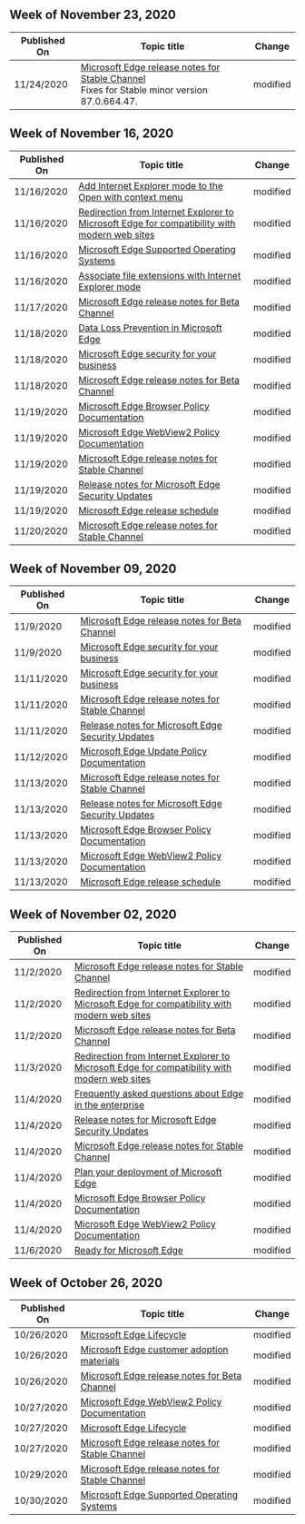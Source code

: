 <!-- This file is generated automatically each week. Changes made to this file will be overwritten.-->

## Week of November 23, 2020

| Published On |Topic title | Change |
|------|------------|--------|
| 11/24/2020 | [Microsoft Edge release notes for Stable Channel](/DeployEdge/microsoft-edge-relnote-stable-channel)<br>Fixes for Stable minor version 87.0.664.47. | modified |


## Week of November 16, 2020


| Published On |Topic title | Change |
|------|------------|--------|
| 11/16/2020 | [Add Internet Explorer mode to the Open with context menu](/DeployEdge/edge-ie-mode-add-guidance-filetype-associations) | modified |
| 11/16/2020 | [Redirection from Internet Explorer to Microsoft Edge for compatibility with modern web sites](/DeployEdge/edge-learnmore-neededge) | modified |
| 11/16/2020 | [Microsoft Edge Supported Operating Systems](/DeployEdge/microsoft-edge-supported-operating-systems) | modified |
| 11/16/2020 | [Associate file extensions with Internet Explorer mode](/DeployEdge/edge-ie-mode-add-guidance-filetype-associations) | modified |
| 11/17/2020 | [Microsoft Edge release notes for Beta Channel](/DeployEdge/microsoft-edge-relnote-beta-channel) | modified |
| 11/18/2020 | [Data Loss Prevention in Microsoft Edge](/DeployEdge/microsoft-edge-security-dlp) | modified |
| 11/18/2020 | [Microsoft Edge security for your business](/DeployEdge/ms-edge-security-for-business) | modified |
| 11/18/2020 | [Microsoft Edge release notes for Beta Channel](/DeployEdge/microsoft-edge-relnote-beta-channel) | modified |
| 11/19/2020 | [Microsoft Edge Browser Policy Documentation](/DeployEdge/microsoft-edge-policies) | modified |
| 11/19/2020 | [Microsoft Edge WebView2 Policy Documentation](/DeployEdge/microsoft-edge-webview-policies) | modified |
| 11/19/2020 | [Microsoft Edge release notes for Stable Channel](/DeployEdge/microsoft-edge-relnote-stable-channel) | modified |
| 11/19/2020 | [Release notes for Microsoft Edge Security Updates](/DeployEdge/microsoft-edge-relnotes-security) | modified |
| 11/19/2020 | [Microsoft Edge release schedule](/DeployEdge/microsoft-edge-release-schedule) | modified |
| 11/20/2020 | [Microsoft Edge release notes for Stable Channel](/DeployEdge/microsoft-edge-relnote-stable-channel) | modified |


## Week of November 09, 2020


| Published On |Topic title | Change |
|------|------------|--------|
| 11/9/2020 | [Microsoft Edge release notes for Beta Channel](/DeployEdge/microsoft-edge-relnote-beta-channel) | modified |
| 11/9/2020 | [Microsoft Edge security for your business](/DeployEdge/ms-edge-security-for-business) | modified |
| 11/11/2020 | [Microsoft Edge security for your business](/DeployEdge/ms-edge-security-for-business) | modified |
| 11/11/2020 | [Microsoft Edge release notes for Stable Channel](/DeployEdge/microsoft-edge-relnote-stable-channel) | modified |
| 11/11/2020 | [Release notes for Microsoft Edge Security Updates](/DeployEdge/microsoft-edge-relnotes-security) | modified |
| 11/12/2020 | [Microsoft Edge Update Policy Documentation](/DeployEdge/microsoft-edge-update-policies) | modified |
| 11/13/2020 | [Microsoft Edge release notes for Stable Channel](/DeployEdge/microsoft-edge-relnote-stable-channel) | modified |
| 11/13/2020 | [Release notes for Microsoft Edge Security Updates](/DeployEdge/microsoft-edge-relnotes-security) | modified |
| 11/13/2020 | [Microsoft Edge Browser Policy Documentation](/DeployEdge/microsoft-edge-policies) | modified |
| 11/13/2020 | [Microsoft Edge WebView2 Policy Documentation](/DeployEdge/microsoft-edge-webview-policies) | modified |
| 11/13/2020 | [Microsoft Edge release schedule](/DeployEdge/microsoft-edge-release-schedule) | modified |


## Week of November 02, 2020


| Published On |Topic title | Change |
|------|------------|--------|
| 11/2/2020 | [Microsoft Edge release notes for Stable Channel](/DeployEdge/microsoft-edge-relnote-stable-channel) | modified |
| 11/2/2020 | [Redirection from Internet Explorer to Microsoft Edge for compatibility with modern web sites](/DeployEdge/edge-learnmore-neededge) | modified |
| 11/2/2020 | [Microsoft Edge release notes for Beta Channel](/DeployEdge/microsoft-edge-relnote-beta-channel) | modified |
| 11/3/2020 | [Redirection from Internet Explorer to Microsoft Edge for compatibility with modern web sites](/DeployEdge/edge-learnmore-neededge) | modified |
| 11/4/2020 | [Frequently asked questions about Edge in the enterprise](/DeployEdge/faqs-edge-in-the-enterprise) | modified |
| 11/4/2020 | [Release notes for Microsoft Edge Security Updates](/DeployEdge/microsoft-edge-relnotes-security) | modified |
| 11/4/2020 | [Microsoft Edge release notes for Stable Channel](/DeployEdge/microsoft-edge-relnote-stable-channel) | modified |
| 11/4/2020 | [Plan your deployment of Microsoft Edge](/DeployEdge/deploy-edge-plan-deployment) | modified |
| 11/4/2020 | [Microsoft Edge Browser Policy Documentation](/DeployEdge/microsoft-edge-policies) | modified |
| 11/4/2020 | [Microsoft Edge WebView2 Policy Documentation](/DeployEdge/microsoft-edge-webview-policies) | modified |
| 11/6/2020 | [Ready for Microsoft Edge](/DeployEdge/deploy-edge-ready-for-edge) | modified |


## Week of October 26, 2020


| Published On |Topic title | Change |
|------|------------|--------|
| 10/26/2020 | [Microsoft Edge Lifecycle](/DeployEdge/microsoft-edge-support-lifecycle) | modified |
| 10/26/2020 | [Microsoft Edge customer adoption materials](/DeployEdge/microsoft-edge-customer-adoption-kit) | modified |
| 10/26/2020 | [Microsoft Edge release notes for Beta Channel](/DeployEdge/microsoft-edge-relnote-beta-channel) | modified |
| 10/27/2020 | [Microsoft Edge WebView2 Policy Documentation](/DeployEdge/microsoft-edge-webview-policies) | modified |
| 10/27/2020 | [Microsoft Edge Lifecycle](/DeployEdge/microsoft-edge-support-lifecycle) | modified |
| 10/27/2020 | [Microsoft Edge release notes for Stable Channel](/DeployEdge/microsoft-edge-relnote-stable-channel) | modified |
| 10/29/2020 | [Microsoft Edge release notes for Stable Channel](/DeployEdge/microsoft-edge-relnote-stable-channel) | modified |
| 10/30/2020 | [Microsoft Edge Supported Operating Systems](/DeployEdge/microsoft-edge-supported-operating-systems) | modified |

